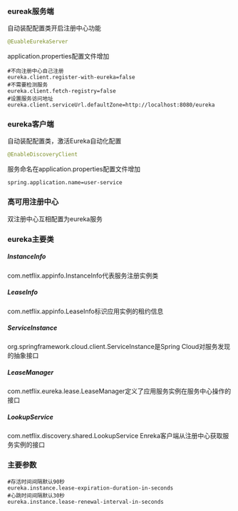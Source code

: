 ### eureak服务端

自动装配配置类开启注册中心功能

```java
@EuableEurekaServer
```

application.properties配置文件增加

```properties
#不向注册中心自己注册
eureka.client.register-with-eureka=false
#不需要检测服务
eureka.client.fetch-registry=false
#设置服务访问地址
eureka.client.serviceUrl.defaultZone=http://localhost:8080/eureka
```

### eureka客户端

自动装配配置类，激活Eureka自动化配置

```java
@EnableDiscoveryClient
```

服务命名在application.properties配置文件增加

```properties
spring.application.name=user-service
```

### 高可用注册中心

双注册中心互相配置为eureka服务

### eureka主要类

##### InstanceInfo

com.netflix.appinfo.InstanceInfo代表服务注册实例类

##### LeaseInfo

com.netflix.appinfo.LeaseInfo标识应用实例的租约信息

##### ServiceInstance

org.springframework.cloud.client.ServiceInstance是Spring Cloud对服务发现的抽象接口

##### LeaseManager

com.netflix.eureka.lease.LeaseManager定义了应用服务实例在服务中心操作的接口

##### LookupService

com.netflix.discovery.shared.LookupService Enreka客户端从注册中心获取服务实例的接口

### 主要参数

```properties
#存活时间间隔默认90秒
eureka.instance.lease-expiration-duration-in-seconds
#心跳时间间隔默认30秒
eureka.instance.lease-renewal-interval-in-seconds
```

